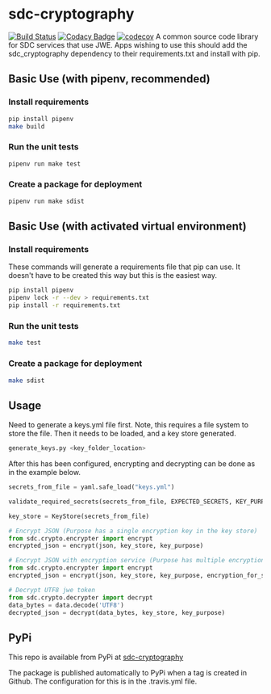 # sdc-cryptography

[![Build Status](https://travis-ci.org/ONSdigital/sdc-cryptography.svg?branch=master)](https://travis-ci.org/ONSdigital/sdc-cryptography)
[![Codacy Badge](https://api.codacy.com/project/badge/Grade/b7b2eb54a248411086ddffb66097e578)](https://www.codacy.com/app/ONS/sdc-cryptography?utm_source=github.com&amp;utm_medium=referral&amp;utm_content=ONSdigital/sdc-cryptography&amp;utm_campaign=Badge_Grade)
[![codecov](https://codecov.io/gh/ONSdigital/sdc-cryptography/branch/master/graph/badge.svg)](https://codecov.io/gh/ONSdigital/sdc-cryptography)
A common source code library for SDC services that use JWE. Apps wishing to use this should add the sdc_cryptography
dependency to their requirements.txt and install with pip.

## Basic Use (with pipenv, recommended)

### Install requirements

```bash
pip install pipenv
make build
```

### Run the unit tests

```bash
pipenv run make test
```

### Create a package for deployment

```bash
pipenv run make sdist
```

## Basic Use (with activated virtual environment)

### Install requirements

These commands will generate a requirements file that pip can use.  It doesn't have to be created this way but this is the easiest way.

```bash
pip install pipenv
pipenv lock -r --dev > requirements.txt
pip install -r requirements.txt
```

### Run the unit tests

```bash
make test
```

### Create a package for deployment

```bash
make sdist
```

## Usage

Need to generate a keys.yml file first.  Note, this requires a file system
to store the file.  Then it needs to be loaded, and a key store generated.

```bash
generate_keys.py <key_folder_location>
```

After this has been configured, encrypting and decrypting can be done as in the
example below.

```python
secrets_from_file = yaml.safe_load("keys.yml")

validate_required_secrets(secrets_from_file, EXPECTED_SECRETS, KEY_PURPOSE_SUBMISSION)

key_store = KeyStore(secrets_from_file)

# Encrypt JSON (Purpose has a single encryption key in the key store)
from sdc.crypto.encrypter import encrypt
encrypted_json = encrypt(json, key_store, key_purpose)

# Encrypt JSON with encryption service (Purpose has multiple encryption keys in the key store each tagged with a service)
from sdc.crypto.encrypter import encrypt
encrypted_json = encrypt(json, key_store, key_purpose, encryption_for_service="some-service")

# Decrypt UTF8 jwe token
from sdc.crypto.decrypter import decrypt
data_bytes = data.decode('UTF8')
decrypted_json = decrypt(data_bytes, key_store, key_purpose)
```

## PyPi

This repo is available from PyPi at [sdc-cryptography](https://pypi.org/project/sdc-cryptography/)

The package is published automatically to PyPi when a tag is created in Github. The configuration for this is in the
.travis.yml file.
